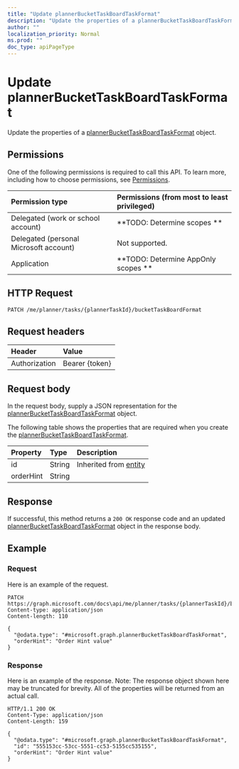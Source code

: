 ```yaml
---
title: "Update plannerBucketTaskBoardTaskFormat"
description: "Update the properties of a plannerBucketTaskBoardTaskFormat object."
author: ""
localization_priority: Normal
ms.prod: ""
doc_type: apiPageType
---
```


# Update plannerBucketTaskBoardTaskFormat

Update the properties of a [plannerBucketTaskBoardTaskFormat](../resources/plannerbuckettaskboardtaskformat.md) object.

## Permissions
One of the following permissions is required to call this API. To learn more, including how to choose permissions, see [Permissions](/concepts/permissions-reference.md).

|Permission type|Permissions (from most to least privileged)|
|:---|:---|
|Delegated (work or school account)|**TODO: Determine scopes **|
|Delegated (personal Microsoft account)|Not supported.|
|Application|**TODO: Determine AppOnly scopes **|

## HTTP Request
<!-- {
  "blockType": "ignored"
}
-->
``` http
PATCH /me/planner/tasks/{plannerTaskId}/bucketTaskBoardFormat
```

## Request headers
|Header|Value|
|:---|:---|
|Authorization|Bearer {token}|

## Request body
In the request body, supply a JSON representation for the [plannerBucketTaskBoardTaskFormat](../resources/plannerBucketTaskBoardTaskFormat.md) object.

The following table shows the properties that are required when you create the [plannerBucketTaskBoardTaskFormat](../resources/plannerbuckettaskboardtaskformat.md).

|Property|Type|Description|
|:---|:---|:---|
|id|String| Inherited from [entity](../resources/entity.md)|
|orderHint|String||



## Response
If successful, this method returns a `200 OK` response code and an updated [plannerBucketTaskBoardTaskFormat](../resources/plannerbuckettaskboardtaskformat.md) object in the response body.

## Example

### Request
Here is an example of the request.
<!-- {
  "blockType": "request",
  "name": "update_plannerbuckettaskboardtaskformat"
}
-->
``` http
PATCH https://graph.microsoft.com/docs\api/me/planner/tasks/{plannerTaskId}/bucketTaskBoardFormat
Content-type: application/json
Content-length: 110

{
  "@odata.type": "#microsoft.graph.plannerBucketTaskBoardTaskFormat",
  "orderHint": "Order Hint value"
}
```

### Response
Here is an example of the response. Note: The response object shown here may be truncated for brevity. All of the properties will be returned from an actual call.
<!-- {
  "blockType": "response",
  "truncated": true
}
-->
``` http
HTTP/1.1 200 OK
Content-Type: application/json
Content-Length: 159

{
  "@odata.type": "#microsoft.graph.plannerBucketTaskBoardTaskFormat",
  "id": "555153cc-53cc-5551-cc53-5155cc535155",
  "orderHint": "Order Hint value"
}
```

